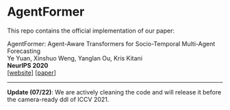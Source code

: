 # AgentFormer
This repo contains the official implementation of our paper:
  
AgentFormer: Agent-Aware Transformers for Socio-Temporal Multi-Agent Forecasting  
Ye Yuan, Xinshuo Weng, Yanglan Ou, Kris Kitani  
**NeurIPS 2020**  
[[website](https://www.ye-yuan.com/agentformer)] [[paper](https://arxiv.org/abs/2103.14023)]

---
**Update (07/22)**:
We are actively cleaning the code and will release it before the camera-ready ddl of ICCV 2021.

